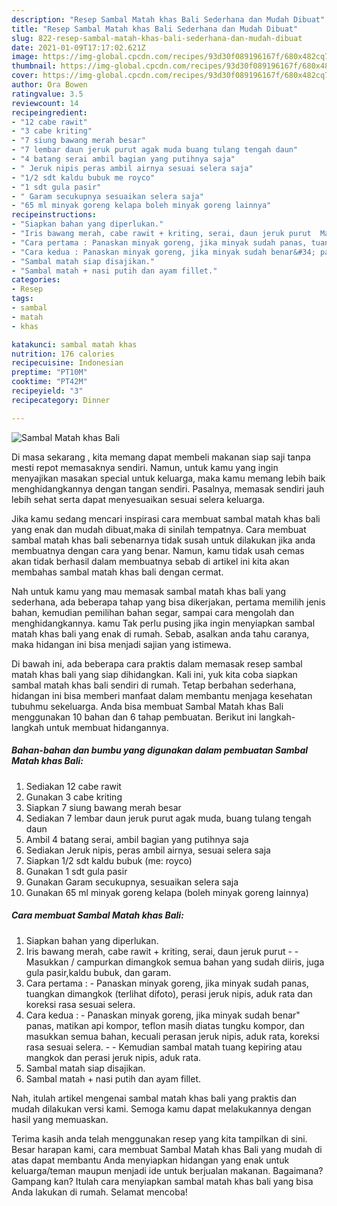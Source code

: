 ```yaml
---
description: "Resep Sambal Matah khas Bali Sederhana dan Mudah Dibuat"
title: "Resep Sambal Matah khas Bali Sederhana dan Mudah Dibuat"
slug: 822-resep-sambal-matah-khas-bali-sederhana-dan-mudah-dibuat
date: 2021-01-09T17:17:02.621Z
image: https://img-global.cpcdn.com/recipes/93d30f089196167f/680x482cq70/sambal-matah-khas-bali-foto-resep-utama.jpg
thumbnail: https://img-global.cpcdn.com/recipes/93d30f089196167f/680x482cq70/sambal-matah-khas-bali-foto-resep-utama.jpg
cover: https://img-global.cpcdn.com/recipes/93d30f089196167f/680x482cq70/sambal-matah-khas-bali-foto-resep-utama.jpg
author: Ora Bowen
ratingvalue: 3.5
reviewcount: 14
recipeingredient:
- "12 cabe rawit"
- "3 cabe kriting"
- "7 siung bawang merah besar"
- "7 lembar daun jeruk purut agak muda buang tulang tengah daun"
- "4 batang serai ambil bagian yang putihnya saja"
- " Jeruk nipis peras ambil airnya sesuai selera saja"
- "1/2 sdt kaldu bubuk me royco"
- "1 sdt gula pasir"
- " Garam secukupnya sesuaikan selera saja"
- "65 ml minyak goreng kelapa boleh minyak goreng lainnya"
recipeinstructions:
- "Siapkan bahan yang diperlukan."
- "Iris bawang merah, cabe rawit + kriting, serai, daun jeruk purut  Masukkan / campurkan dimangkok semua bahan yang sudah diiris, juga gula pasir,kaldu bubuk, dan garam."
- "Cara pertama : Panaskan minyak goreng, jika minyak sudah panas, tuangkan dimangkok (terlihat difoto), perasi jeruk nipis, aduk rata dan koreksi rasa sesuai selera."
- "Cara kedua : Panaskan minyak goreng, jika minyak sudah benar&#34; panas, matikan api kompor, teflon masih diatas tungku kompor, dan masukkan semua bahan, kecuali perasan jeruk nipis, aduk rata, koreksi rasa sesuai selera.  Kemudian sambal matah tuang kepiring atau mangkok dan perasi jeruk nipis, aduk rata."
- "Sambal matah siap disajikan."
- "Sambal matah + nasi putih dan ayam fillet."
categories:
- Resep
tags:
- sambal
- matah
- khas

katakunci: sambal matah khas 
nutrition: 176 calories
recipecuisine: Indonesian
preptime: "PT10M"
cooktime: "PT42M"
recipeyield: "3"
recipecategory: Dinner

---
```



![Sambal Matah khas Bali](https://img-global.cpcdn.com/recipes/93d30f089196167f/680x482cq70/sambal-matah-khas-bali-foto-resep-utama.jpg)

Di masa  sekarang , kita memang dapat membeli makanan siap saji tanpa mesti repot memasaknya sendiri. Namun, untuk kamu yang ingin menyajikan masakan special untuk keluarga, maka kamu memang lebih baik menghidangkannya dengan tangan sendiri. Pasalnya, memasak sendiri jauh lebih sehat serta dapat menyesuaikan sesuai selera keluarga.

Jika kamu sedang mencari inspirasi cara membuat sambal matah khas bali yang enak dan mudah dibuat,maka di sinilah tempatnya. Cara membuat sambal matah khas bali  sebenarnya tidak susah untuk dilakukan jika anda membuatnya dengan cara yang benar. Namun, kamu tidak usah cemas akan tidak berhasil dalam membuatnya 
sebab di artikel ini kita akan membahas sambal matah khas bali dengan cermat.  



Nah untuk kamu yang mau memasak sambal matah khas bali yang sederhana, ada beberapa tahap yang bisa dikerjakan, pertama memilih jenis bahan, kemudian pemilihan bahan segar, sampai cara mengolah dan menghidangkannya. kamu Tak perlu pusing jika ingin menyiapkan sambal matah khas bali yang enak di rumah. Sebab, asalkan anda  tahu caranya, maka hidangan ini bisa menjadi sajian yang istimewa.

Di bawah ini, ada beberapa cara praktis  dalam memasak resep sambal matah khas bali yang siap dihidangkan. Kali ini, yuk kita coba siapkan sambal matah khas bali sendiri di rumah. Tetap berbahan sederhana, hidangan ini bisa memberi manfaat dalam membantu menjaga kesehatan tubuhmu sekeluarga. Anda bisa membuat Sambal Matah khas Bali menggunakan 10 bahan dan 6 tahap pembuatan. Berikut ini langkah-langkah untuk membuat hidangannya.

<!--inarticleads1-->

##### Bahan-bahan dan bumbu yang digunakan dalam pembuatan Sambal Matah khas Bali:

1. Sediakan 12 cabe rawit
1. Gunakan 3 cabe kriting
1. Siapkan 7 siung bawang merah besar
1. Sediakan 7 lembar daun jeruk purut agak muda, buang tulang tengah daun
1. Ambil 4 batang serai, ambil bagian yang putihnya saja
1. Sediakan  Jeruk nipis, peras ambil airnya, sesuai selera saja
1. Siapkan 1/2 sdt kaldu bubuk (me: royco)
1. Gunakan 1 sdt gula pasir
1. Gunakan  Garam secukupnya, sesuaikan selera saja
1. Gunakan 65 ml minyak goreng kelapa (boleh minyak goreng lainnya)




<!--inarticleads2-->

##### Cara membuat Sambal Matah khas Bali:

1. Siapkan bahan yang diperlukan.
1. Iris bawang merah, cabe rawit + kriting, serai, daun jeruk purut -  - Masukkan / campurkan dimangkok semua bahan yang sudah diiris, juga gula pasir,kaldu bubuk, dan garam.
1. Cara pertama : - Panaskan minyak goreng, jika minyak sudah panas, tuangkan dimangkok (terlihat difoto), perasi jeruk nipis, aduk rata dan koreksi rasa sesuai selera.
1. Cara kedua : - Panaskan minyak goreng, jika minyak sudah benar&#34; panas, matikan api kompor, teflon masih diatas tungku kompor, dan masukkan semua bahan, kecuali perasan jeruk nipis, aduk rata, koreksi rasa sesuai selera. -  - Kemudian sambal matah tuang kepiring atau mangkok dan perasi jeruk nipis, aduk rata.
1. Sambal matah siap disajikan.
1. Sambal matah + nasi putih dan ayam fillet.




Nah, itulah artikel mengenai  sambal matah khas bali  yang praktis dan mudah dilakukan versi kami. Semoga kamu dapat melakukannya dengan hasil yang memuaskan. 

Terima kasih anda telah menggunakan resep yang kita tampilkan di sini. Besar harapan kami, cara membuat  Sambal Matah khas Bali yang mudah di atas dapat membantu Anda menyiapkan hidangan yang enak untuk keluarga/teman maupun menjadi ide untuk berjualan makanan. Bagaimana? Gampang kan? Itulah cara menyiapkan sambal matah khas bali yang bisa Anda lakukan di rumah. Selamat mencoba!

